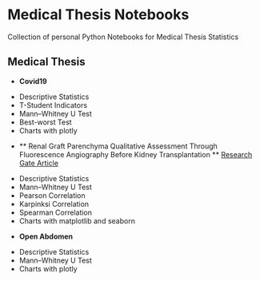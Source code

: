 # Medical Thesis Notebooks
Collection of personal Python Notebooks for Medical Thesis Statistics

## Medical Thesis
* **Covid19**
- Descriptive Statistics
- T-Student Indicators
- Mann–Whitney U Test
- Best-worst Test
- Charts with plotly

* ** Renal Graft Parenchyma Qualitative Assessment Through Fluorescence Angiography Before Kidney Transplantation **
[Research Gate Article](https://www.researchgate.net/publication/344031053_RENAL_GRAFT_PARENCHYMA_QUALITATIVE_ASSESSMENT_THROUGH_FLUORESCENCE_ANGIOGRAPHY_BEFORE_KIDNEY_TRANSPLANTATION)

- Descriptive Statistics
- Mann–Whitney U Test
- Pearson Correlation
- Karpinksi Correlation
- Spearman Correlation
- Charts with matplotlib and seaborn

* **Open Abdomen**
- Descriptive Statistics
- Mann–Whitney U Test
- Charts with plotly
